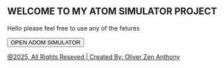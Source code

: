 ## WELCOME TO MY ATOM SIMULATOR PROJECT
Hello please feel free to use any of the fetures

<a href="https://0liv3rr0033.github.io/atomsimulator/Simulator.html">
  <button>OPEN ADOM SIMULATOR</button>


@2025, All Rights Reseved |
Created By: Oliver Zen Anthony
